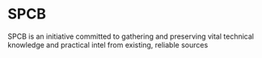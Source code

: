# SPCB
SPCB is an initiative committed to gathering and preserving vital technical knowledge and practical intel from existing, reliable sources
